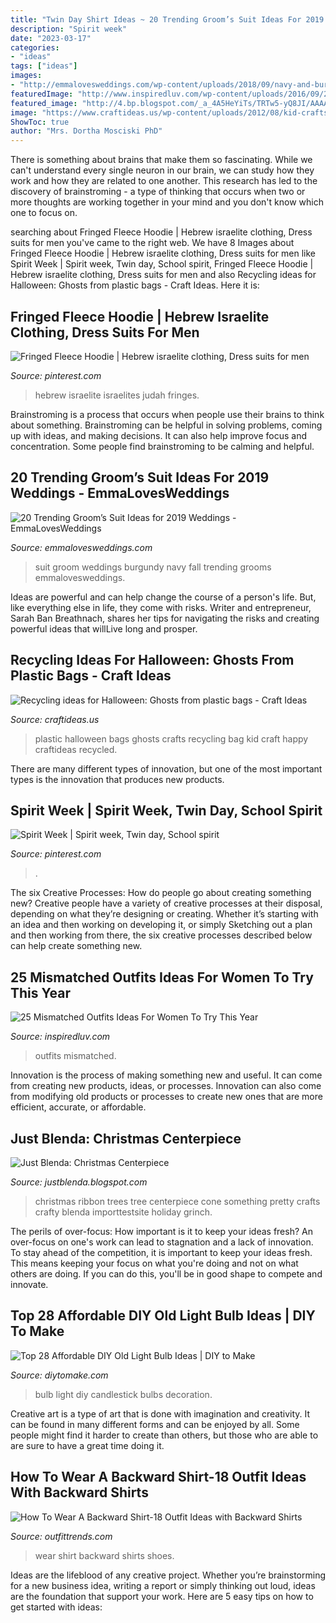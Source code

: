 ```yaml
---
title: "Twin Day Shirt Ideas ~ 20 Trending Groom’s Suit Ideas For 2019 Weddings"
description: "Spirit week"
date: "2023-03-17"
categories:
- "ideas"
tags: ["ideas"]
images:
- "http://emmalovesweddings.com/wp-content/uploads/2018/09/navy-and-burgundy-groom-wedding-suit-for-fall-and-winter.jpg"
featuredImage: "http://www.inspiredluv.com/wp-content/uploads/2016/09/21-mismatched-outfits.jpg"
featured_image: "http://4.bp.blogspot.com/_a_4A5HeYiTs/TRTw5-yQ8JI/AAAAAAAAHMk/QpFkAvA_8O4/s1600/DSC02891.JPG"
image: "https://www.craftideas.us/wp-content/uploads/2012/08/kid-crafts2.jpg"
ShowToc: true
author: "Mrs. Dortha Mosciski PhD"
---
```



There is something about brains that make them so fascinating. While we can't understand every single neuron in our brain, we can study how they work and how they are related to one another. This research has led to the discovery of brainstroming - a type of thinking that occurs when two or more thoughts are working together in your mind and you don't know which one to focus on.

	

		
searching about Fringed Fleece Hoodie | Hebrew israelite clothing, Dress suits for men you've came to the right web. We have 8 Images about Fringed Fleece Hoodie | Hebrew israelite clothing, Dress suits for men like Spirit Week | Spirit week, Twin day, School spirit, Fringed Fleece Hoodie | Hebrew israelite clothing, Dress suits for men and also Recycling ideas for Halloween: Ghosts from plastic bags - Craft Ideas. Here it is:
		
    
## Fringed Fleece Hoodie | Hebrew Israelite Clothing, Dress Suits For Men

<img loading=lazy src="https://i.pinimg.com/736x/0d/12/04/0d1204196c01d2d7e71138a21f92f66a.jpg" onerror="this.onerror=null;this.src='https://tse2.mm.bing.net/th?id=OIP.CEBUKqujeHY2RdWmjuX6-gAAAA&amp;pid=15.1';" alt="Fringed Fleece Hoodie | Hebrew israelite clothing, Dress suits for men">

_Source: pinterest.com_

>hebrew israelite israelites judah fringes. 

	

Brainstroming is a process that occurs when people use their brains to think about something. Brainstroming can be helpful in solving problems, coming up with ideas, and making decisions. It can also help improve focus and concentration. Some people find brainstroming to be calming and helpful.

    
## 20 Trending Groom’s Suit Ideas For 2019 Weddings - EmmaLovesWeddings

<img loading=lazy src="http://emmalovesweddings.com/wp-content/uploads/2018/09/navy-and-burgundy-groom-wedding-suit-for-fall-and-winter.jpg" onerror="this.onerror=null;this.src='https://tse1.mm.bing.net/th?id=OIP.ULEkH9C46Wz2DJMCwskqHQHaLG&amp;pid=15.1';" alt="20 Trending Groom’s Suit Ideas for 2019 Weddings - EmmaLovesWeddings">

_Source: emmalovesweddings.com_

>suit groom weddings burgundy navy fall trending grooms emmalovesweddings. 

	

Ideas are powerful and can help change the course of a person's life. But, like everything else in life, they come with risks. Writer and entrepreneur, Sarah Ban Breathnach, shares her tips for navigating the risks and creating powerful ideas that willLive long and prosper.

    
## Recycling Ideas For Halloween: Ghosts From Plastic Bags - Craft Ideas

<img loading=lazy src="https://www.craftideas.us/wp-content/uploads/2012/08/kid-crafts2.jpg" onerror="this.onerror=null;this.src='https://tse1.mm.bing.net/th?id=OIP.fJXPBy0CyKe4CdyjwT-wrgHaJ4&amp;pid=15.1';" alt="Recycling ideas for Halloween: Ghosts from plastic bags - Craft Ideas">

_Source: craftideas.us_

>plastic halloween bags ghosts crafts recycling bag kid craft happy craftideas recycled. 

	

There are many different types of innovation, but one of the most important types is the innovation that produces new products.

    
## Spirit Week | Spirit Week, Twin Day, School Spirit

<img loading=lazy src="https://i.pinimg.com/736x/f7/2e/0b/f72e0bbad37b289c071b71ca01b11760.jpg" onerror="this.onerror=null;this.src='https://tse2.mm.bing.net/th?id=OIP.Gt56EEf6BRjmnS7-JVXcIwHaJ3&amp;pid=15.1';" alt="Spirit Week | Spirit week, Twin day, School spirit">

_Source: pinterest.com_

>. 

	

The six Creative Processes: How do people go about creating something new?
Creative people have a variety of creative processes at their disposal, depending on what they’re designing or creating. Whether it’s starting with an idea and then working on developing it, or simply Sketching out a plan and then working from there, the six creative processes described below can help create something new.

    
## 25 Mismatched Outfits Ideas For Women To Try This Year

<img loading=lazy src="http://www.inspiredluv.com/wp-content/uploads/2016/09/21-mismatched-outfits.jpg" onerror="this.onerror=null;this.src='https://tse1.mm.bing.net/th?id=OIP.aVf-j2HbrI6YiWnV37brkAHaLY&amp;pid=15.1';" alt="25 Mismatched Outfits Ideas For Women To Try This Year">

_Source: inspiredluv.com_

>outfits mismatched. 

	

Innovation is the process of making something new and useful. It can come from creating new products, ideas, or processes. Innovation can also come from modifying old products or processes to create new ones that are more efficient, accurate, or affordable.

    
## Just Blenda: Christmas Centerpiece

<img loading=lazy src="http://4.bp.blogspot.com/_a_4A5HeYiTs/TRTw5-yQ8JI/AAAAAAAAHMk/QpFkAvA_8O4/s1600/DSC02891.JPG" onerror="this.onerror=null;this.src='https://tse1.mm.bing.net/th?id=OIP.4Q5t5pnF0FqmCiSPVw0o6gHaJ4&amp;pid=15.1';" alt="Just Blenda: Christmas Centerpiece">

_Source: justblenda.blogspot.com_

>christmas ribbon trees tree centerpiece cone something pretty crafts crafty blenda importtestsite holiday grinch. 

	

The perils of over-focus: How important is it to keep your ideas fresh?
An over-focus on one's work can lead to stagnation and a lack of innovation. To stay ahead of the competition, it is important to keep your ideas fresh. This means keeping your focus on what you're doing and not on what others are doing. If you can do this, you'll be in good shape to compete and innovate.

    
## Top 28 Affordable DIY Old Light Bulb Ideas | DIY To Make

<img loading=lazy src="http://www.diytomake.com/wp-content/uploads/2016/10/Light-Bulb-Oil-Lamp.jpg" onerror="this.onerror=null;this.src='https://tse4.mm.bing.net/th?id=OIP.eER37PxSIh52M6NyJYA5VAHaLI&amp;pid=15.1';" alt="Top 28 Affordable DIY Old Light Bulb Ideas | DIY to Make">

_Source: diytomake.com_

>bulb light diy candlestick bulbs decoration. 

	

Creative art is a type of art that is done with imagination and creativity. It can be found in many different forms and can be enjoyed by all. Some people might find it harder to create than others, but those who are able to are sure to have a great time doing it.

    
## How To Wear A Backward Shirt-18 Outfit Ideas With Backward Shirts

<img loading=lazy src="https://www.outfittrends.com/wp-content/uploads/2016/07/52324dde9c07a4e07622ce262a00a224.jpg" onerror="this.onerror=null;this.src='https://tse2.mm.bing.net/th?id=OIP.n2u7NZgwuvGwkW0kGlu5qAHaLG&amp;pid=15.1';" alt="How To Wear A Backward Shirt-18 Outfit Ideas with Backward Shirts">

_Source: outfittrends.com_

>wear shirt backward shirts shoes. 

	

Ideas are the lifeblood of any creative project. Whether you’re brainstorming for a new business idea, writing a report or simply thinking out loud, ideas are the foundation that support your work. Here are 5 easy tips on how to get started with ideas: 

